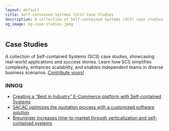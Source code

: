 ```yaml
---
layout: default
title: Self-contained Systems (SCS) Case Studies
description: A collection of Self-contained Systems (SCS) case studies, showcasing real-world applications and success stories. Learn how SCS simplifies complexity, enhances scalability, and enables independent teams in diverse business scenarios.
og_image: og-case-studies.jpeg
---
```


Case Studies
---

A collection of Self-contained Systems (SCS) case studies, showcasing real-world applications and success stories. Learn how SCS simplifies complexity, enhances scalability, and enables independent teams in diverse business scenarios. [Contribute yours!](https://github.com/innoq/SCS)

### INNOQ

- [Creating a “Best in Industry” E-Commerce platform with Self-contained Systems](https://www.innoq.com/en/cases/best-in-industry-e-commerce-plattform-fuer-elektronikkomponenten/)
- [SACAC optimizes the quotation process with a customized software solution](https://www.innoq.com/en/cases/sacac-spezialloesung-zur-angebotserstellung/)
- [Breuninger increases time-to-market through verticalization and self-contained systems](https://www.innoq.com/en/cases/ecommerce-breuninger/)
